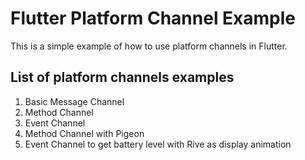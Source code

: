 # Flutter Platform Channel Example

This is a simple example of how to use platform channels in Flutter.

## List of platform channels examples
1. Basic Message Channel
2. Method Channel
3. Event Channel
4. Method Channel with Pigeon
5. Event Channel to get battery level with Rive as display animation
